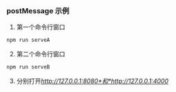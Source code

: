 ### postMessage 示例

1. 第一个命令行窗口
```bash
npm run serveA
```

2. 第二个命令行窗口
```bash
npm run serveB
```

3. 分别打开*http://127.0.0.1:8080*和*http://127.0.0.1:4000*